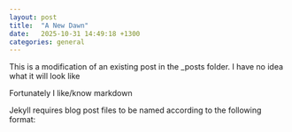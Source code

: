 ```yaml
---
layout: post
title:  "A New Dawn"
date:   2025-10-31 14:49:18 +1300
categories: general
---
```

This is a modification of an existing post in the _posts folder.  I have no idea what it will look like

Fortunately I like/know markdown

Jekyll requires blog post files to be named according to the following format:

